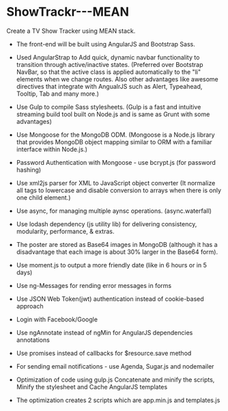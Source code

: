 # ShowTrackr---MEAN

Create a TV Show Tracker using MEAN stack.

- The front-end will be built using AngularJS and Bootstrap Sass.


- Used AngularStrap to Add quick, dynamic navbar functionality to transition through active/inactive states.
(Preferred over Bootstrap NavBar, so that the active class is applied automatically to the "li" elements when we change routes. Also other advantages like awesome directives that integrate with AngualrJS such as Alert, Typeahead, Tooltip, Tab and many more.)

- Use Gulp to compile Sass stylesheets. 
(Gulp is a fast and intuitive streaming build tool built on Node.js and is same as Grunt with some advantages)

- Use Mongoose for the MongoDB ODM. (Mongoose is a Node.js library that provides MongoDB object mapping similar to ORM with a familiar interface within Node.js.)

- Password Authentication with Mongoose - use bcrypt.js (for password hashing)

- Use xml2js parser for  XML to JavaScript object converter (It normalize all tags to lowercase and disable conversion to arrays when there is only one child element.)

- Use async, for managing multiple aynsc operations. (async.waterfall)

- Use lodash dependency (js utility lib) for delivering consistency, modularity, performance, & extras.

- The poster are stored as Base64 images in MongoDB (although it has a disadvantage that  each image is about 30% larger in the Base64 form).

- Use moment.js to output a more friendly date (like in 6 hours or in 5 days)

- Use ng-Messages for rending error messages in forms

- Use JSON Web Token(jwt) authentication instead of cookie-based approach

- Login with Facebook/Google

- Use ngAnnotate instead of ngMin for AngularJS dependencies annotations

- Use promises instead of callbacks for $resource.save method

- For sending email notifications - use Agenda, Sugar.js and nodemailer

- Optimization of code using gulp.js
Concatenate and minify the scripts, Minify the stylesheet and Cache AngularJS templates 

- The optimization creates 2 scripts which are app.min.js and templates.js







